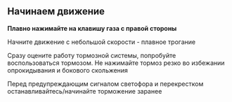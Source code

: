 ## Начинаем движение

**Плавно нажимайте на клавишу газа с правой стороны**

Начните движение с небольшой скорости - плавное трогание

Сразу оцените работу тормозной системы, попробуйте воспользоваться тормозом. Не нажимайте тормоз резко во избежании опрокидывания и бокового скольжения

Перед предупреждающим сигналом светофора и перекрестком останавливайтесь/начинайте торможение заранее

